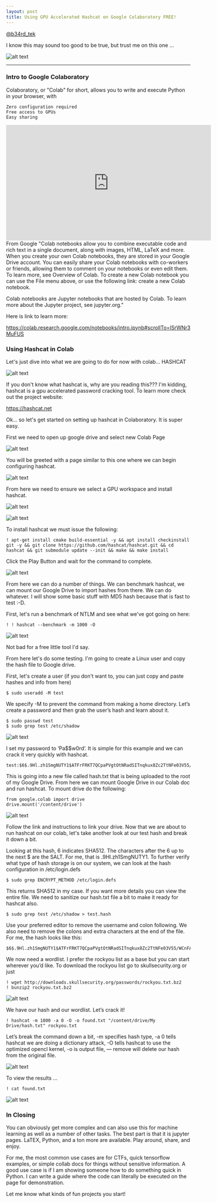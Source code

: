 ```yaml
---
layout: post
title: Using GPU Accelerated Hashcat on Google Colaboratory FREE!
---
```


[@b34rd_tek](https://twitter.com/b34rd_tek)

I know this may sound too good to be true, but trust me on this one ...

![alt text](https://i.ytimg.com/vi/G1qMhesHagk/maxresdefault.jpg "Google Drive")

----

### [](#header-3)Intro to Google Colaboratory

Colaboratory, or "Colab" for short, allows you to write and execute Python in your browser, with

    Zero configuration required
    Free access to GPUs
    Easy sharing

<iframe width="560" height="315" src="https://www.youtube.com/embed/inN8seMm7UI" frameborder="0" allow="accelerometer; autoplay; encrypted-media; gyroscope; picture-in-picture" allowfullscreen></iframe>
<br>
From Google
"Colab notebooks allow you to combine executable code and rich text in a single document, along with images, HTML, LaTeX and more. When you create your own Colab notebooks, they are stored in your Google Drive account. You can easily share your Colab notebooks with co-workers or friends, allowing them to comment on your notebooks or even edit them. To learn more, see Overview of Colab. To create a new Colab notebook you can use the File menu above, or use the following link: create a new Colab notebook.

Colab notebooks are Jupyter notebooks that are hosted by Colab. To learn more about the Jupyter project, see jupyter.org."

Here is link to learn more:

 https://colab.research.google.com/notebooks/intro.ipynb#scrollTo=lSrWNr3MuFUS


### [](#header-3)Using Hashcat in Colab

Let's just dive into what we are going to do for now with colab... HASHCAT

![alt text](https://tech-files.com/wp-content/uploads/2017/05/gpu-accelerate-cracking-passwords-with-hashcat.1280x600.jpg "Hashcat")

If you don't know what hashcat is, why are you reading this??? I'm kidding, hashcat is a gpu accelerated password cracking tool. To learn more check out the project website:

https://hashcat.net


Ok... so let's get started on setting up hashcat in Colaboratory. It is super easy.

First we need to open up google drive and select new Colab Page

![alt text](https://b34rd.tech/assets/static/1.53ad8ab.47cdc2400973217f474bfe329ca8cc72.png "New Colab Document")


You will be greeted with a page similar to this one where we can begin configuring hashcat.


![alt text](https://b34rd.tech/assets/static/2.30c4703.258315e61624e6f513fb22442214e205.png "New Colab Document")

From here we need to ensure we select a GPU workspace and install hashcat.

![alt text](https://b34rd.tech/assets/static/3.fa6d64b.687bcc60c1889290e16dc301c0866366.png "GPU Workspace")

![alt text](https://b34rd.tech/assets/static/4.f06c317.a81e3e510cb43fa3d38e97bbd0645ed6.png "GPU Workspace")


To install hashcat we must issue the following:

```
! apt-get install cmake build-essential -y && apt install checkinstall git -y && git clone https://github.com/hashcat/hashcat.git && cd hashcat && git submodule update --init && make && make install
```

Click the Play Button and wait for the command to complete.

![alt text](https://b34rd.tech/assets/static/5.099ddcc.3ed47ba2b12e5ff7ee89a28283510edf.png "Begin Hashcat Install")

From here we can do a number of things. We can benchmark hashcat, we can mount our Google Drive to import hashes from there. We can do whatever. I will show some basic stuff with MD5 hash because that is fast to test :-D.

First, let's run a benchmark of NTLM and see what we've got going on here:

```
! ! hashcat --benchmark -m 1000 -O
```

![alt text](https://b34rd.tech/assets/static/6.c484d7f.16bc51534d0bbd5f2ca7e811af5e68da.png "NTLM Results")

Not bad for a free little tool I'd say.

From here let's do some testing. I'm going to create a Linux user and copy the hash file to Google drive.

First, let's create a user (if you don't want to, you can just copy and paste hashes and info from here)

```
$ sudo useradd -M test
```

We specify -M to prevent the command from making a home directory. Let’s create a password and then grab the user’s hash and learn about it.

```
$ sudo passwd test 
$ sudo grep test /etc/shadow 
```

![alt text](https://miro.medium.com/max/700/1*FSiYceBAkj5msYUk-gxOtQ.png "User Created")

I set my password to ‘Pa$$w0rd’. It is simple for this example and we can crack it very quickly with hashcat.

```
test:$6$.9Hl.zh1SmgNUTY1$ATFrFRKT7QCpaPVgtOtNRadSITnqkux8Zc2TtNFe03V55/WCnFAATYgWAzDCOVb/XL/8gdq21Yq1TZAl8ZgWL/:17947:0:99999:7:::
```

This is going into a new file called hash.txt that is being uploaded to the root of my Google Drive. From here we can mount Google Drive in our Colab doc and run hashcat. To mount drive do the following:

```
from google.colab import drive
drive.mount('/content/drive')
```

![alt text](https://b34rd.tech/assets/static/7.3124ec6.b5fe89eddaab6d2fdc94c727462e1c35.png "Drive Mounted")

Follow the link and instructions to link your drive. Now that we are about to run hashcat on our colab, let's take another look at our test hash and break it down a bit.

Looking at this hash, $6$ indicates SHA512. The characters after the $6$ up to the next $ are the SALT. For me, that is .9Hl.zh1SmgNUTY1. To further verify what type of hash storage is on our system, we can look at the hash configuration in /etc/login.defs

```
$ sudo grep ENCRYPT_METHOD /etc/login.defs
```

This returns SHA512 in my case. If you want more details you can view the entire file. We need to sanitize our hash.txt file a bit to make it ready for hashcat also.

```
$ sudo grep test /etc/shadow > test.hash
```

Use your preferred editor to remove the username and colon following. We also need to remove the colons and extra characters at the end of the file. For me, the hash looks like this:

```
$6$.9Hl.zh1SmgNUTY1$ATFrFRKT7QCpaPVgtOtNRadSITnqkux8Zc2TtNFe03V55/WCnFAATYgWAzDCOVb/XL/8gdq21Yq1TZAl8ZgWL/
```

We now need a wordlist. I prefer the rockyou list as a base but you can start wherever you’d like. To download the rockyou list go to skullsecurity.org or just

```
! wget http://downloads.skullsecurity.org/passwords/rockyou.txt.bz2
! bunzip2 rockyou.txt.bz2
```

![alt text](https://b34rd.tech/assets/static/8.d4ea800.2f59b34fcf2dd46280634f5daa66ad03.png "Downloading Rockyou.txt")

We have our hash and our wordlist. Let’s crack it!

```
! hashcat -m 1800 -a 0 -O -o found.txt "/content/drive/My Drive/hash.txt" rockyou.txt
```

Let’s break the command down a bit, -m specifies hash type, -a 0 tells hashcat we are doing a dictionary attack, -O tells hashcat to use the optimized opencl kernel, -o is output file, — remove will delete our hash from the original file.


![alt text](https://b34rd.tech/assets/static/9.30c4703.2e71d5a1e5915aff4d0ba48610250aa4.png "Cracking")

To view the results ...

```
! cat found.txt
```

![alt text](https://b34rd.tech/assets/static/10.ba0a168.79256b7ba4a3a506a54cb6bed6872aa0.png "Results")


### [](#header-3)In Closing

You can obviously get more complex and can also use this for machine learning as well as a number of other tasks. The best part is that it is jupyter pages. LaTEX, Python, and a ton more are available. Play around, share, and enjoy.

For me, the most common use cases are for CTFs, quick tensorflow examples, or simple collab docs for things without sensitive information. A good use case is if I am showing someone how to do something quick in Python. I can write a guide where the code can literally be executed on the page for demonstration. 

Let me know what kinds of fun projects you start!